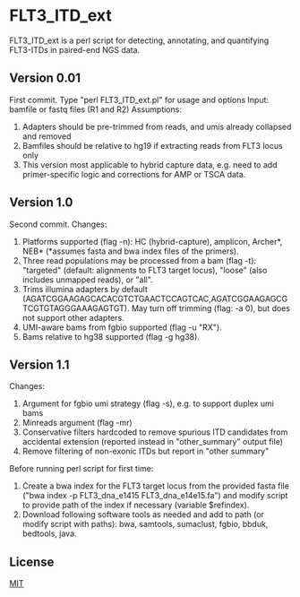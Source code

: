 # FLT3_ITD_ext
FLT3_ITD_ext is a perl script for detecting, annotating, and quantifying FLT3-ITDs in paired-end NGS data.

## Version 0.01
First commit.
Type "perl FLT3_ITD_ext.pl" for usage and options 
Input: bamfile or fastq files (R1 and R2)
Assumptions:
1. Adapters should be pre-trimmed from reads, and umis already collapsed and removed
2. Bamfiles should be relative to hg19 if extracting reads from FLT3 locus only
3. This version most applicable to hybrid capture data, e.g. need to add primer-specific logic and corrections for AMP or TSCA data.

## Version 1.0
Second commit.
Changes:
1. Platforms supported (flag -n): HC (hybrid-capture), amplicon, Archer*, NEB* (*assumes fasta and bwa index files of the primers).
2. Three read populations may be processed from a bam (flag -t): "targeted" (default: alignments to FLT3 target locus), "loose" (also includes unmapped reads), or "all". 
3. Trims illumina adapters by default (AGATCGGAAGAGCACACGTCTGAACTCCAGTCAC,AGATCGGAAGAGCGTCGTGTAGGGAAAGAGTGT). May turn off trimming (flag: -a 0), but does not support other adapters.
4. UMI-aware bams from fgbio supported (flag -u "RX").
5. Bams relative to hg38 supported (flag -g hg38).

## Version 1.1
Changes:
1. Argument for fgbio umi strategy (flag -s), e.g. to support duplex umi bams
2. Minreads argument (flag -mr)
3. Conservative filters hardcoded to remove spurious ITD candidates from accidental extension (reported instead in "other_summary" output file)
4. Remove filtering of non-exonic ITDs but report in "other summary"

Before running perl script for first time:
1. Create a bwa index for the FLT3 target locus from the provided fasta file ("bwa index -p FLT3_dna_e1415 FLT3_dna_e14e15.fa") and modify script to provide path of the index if necessary (variable $refindex).
2. Download following software tools as needed and add to path (or modify script with paths): bwa, samtools, sumaclust, fgbio, bbduk, bedtools, java.

## License
[MIT](https://choosealicense.com/licenses/mit/)
